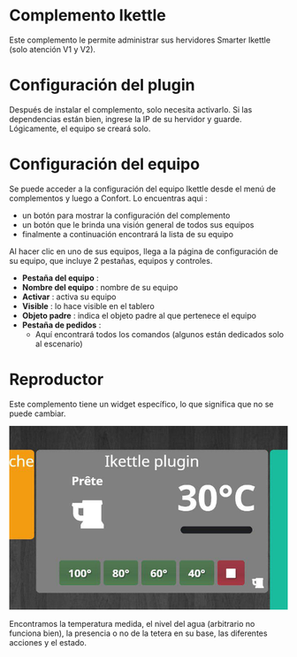 # Complemento Ikettle

Este complemento le permite administrar sus hervidores Smarter Ikettle (solo atención V1 y V2).

# Configuración del plugin 

Después de instalar el complemento, solo necesita activarlo. Si las dependencias están bien, ingrese la IP de su hervidor y guarde. Lógicamente, el equipo se creará solo.

# Configuración del equipo 

Se puede acceder a la configuración del equipo Ikettle desde el menú de complementos y luego a Confort. Lo encuentras aqui :

-   un botón para mostrar la configuración del complemento
-   un botón que le brinda una visión general de todos sus equipos
-   finalmente a continuación encontrará la lista de su equipo

Al hacer clic en uno de sus equipos, llega a la página de configuración de su equipo, que incluye 2 pestañas, equipos y controles.

-   **Pestaña del equipo** :
-   **Nombre del equipo** : nombre de su equipo
-   **Activar** : activa su equipo
-   **Visible** : lo hace visible en el tablero
-   **Objeto padre** : indica el objeto padre al que pertenece el equipo
-   **Pestaña de pedidos** :
    -  Aquí encontrará todos los comandos (algunos están dedicados solo al escenario)

# Reproductor 

Este complemento tiene un widget específico, lo que significa que no se puede cambiar.

![ikettle](./images/ikettle_screenshot.jpg)

Encontramos la temperatura medida, el nivel del agua (arbitrario no funciona bien), la presencia o no de la tetera en su base, las diferentes acciones y el estado.


